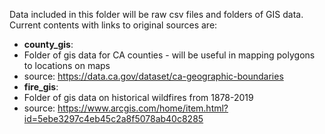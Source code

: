 Data included in this folder will be raw csv files and folders of GIS data. Current contents with links to original sources are:
* **county_gis**: 
 *  Folder of gis data for CA counties - will be useful in mapping polygons to locations on maps
 *  source: https://data.ca.gov/dataset/ca-geographic-boundaries
* **fire_gis**:
 *  Folder of gis data on historical wildfires from 1878-2019
 *  source: https://www.arcgis.com/home/item.html?id=5ebe3297c4eb45c2a8f5078ab40c8285
